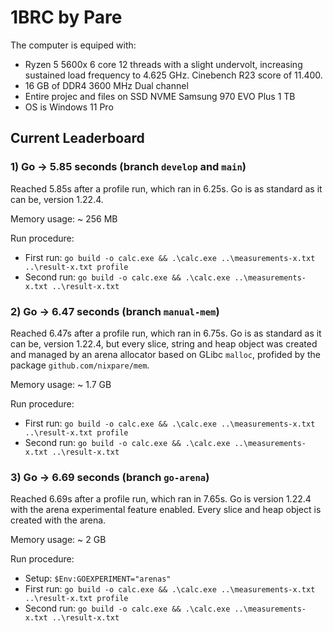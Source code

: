 # 1BRC by Pare
The computer is equiped with:
+ Ryzen 5 5600x 6 core 12 threads with a slight undervolt, increasing
sustained load frequency to 4.625 GHz. Cinebench R23 score of 11.400.
+ 16 GB of DDR4 3600 MHz Dual channel
+ Entire projec and files on SSD NVME Samsung 970 EVO Plus 1 TB
+ OS is Windows 11 Pro

## Current Leaderboard

### 1) Go -> 5.85 seconds (branch `develop` and `main`)
Reached 5.85s after a profile run, which ran in 6.25s. Go is as standard as it can be, version 1.22.4.

Memory usage: ~ 256 MB

Run procedure:
+ First run: `go build -o calc.exe && .\calc.exe ..\measurements-x.txt ..\result-x.txt profile`
+ Second run: `go build -o calc.exe && .\calc.exe ..\measurements-x.txt ..\result-x.txt`

### 2) Go -> 6.47 seconds (branch `manual-mem`)
Reached 6.47s after a profile run, which ran in 6.75s. Go is as standard as it can be, version 1.22.4, but every slice, string and
heap object was created and managed by an arena allocator based on GLibc `malloc`, profided by the package `github.com/nixpare/mem`.

Memory usage: ~ 1.7 GB

Run procedure:
+ First run: `go build -o calc.exe && .\calc.exe ..\measurements-x.txt ..\result-x.txt profile`
+ Second run: `go build -o calc.exe && .\calc.exe ..\measurements-x.txt ..\result-x.txt`

### 3) Go -> 6.69 seconds (branch `go-arena`)
Reached 6.69s after a profile run, which ran in 7.65s. Go is version 1.22.4 with the arena
experimental feature enabled. Every slice and heap object is created with the arena.

Memory usage: ~ 2 GB

Run procedure:
+ Setup: `$Env:GOEXPERIMENT="arenas"`
+ First run: `go build -o calc.exe && .\calc.exe ..\measurements-x.txt ..\result-x.txt profile`
+ Second run: `go build -o calc.exe && .\calc.exe ..\measurements-x.txt ..\result-x.txt`
